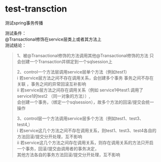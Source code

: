 # test-transction
测试spring事务传播    

测试条件：    
@Transactional修饰在service层类上或者其方法上    
测试结论： 
>
>1、被@Transactional修饰的方法调用其他@Transactional修饰的方法 只会创建一个Transaction并绑定到一个sqlsession上
>
>2、control一个方法层调用service层单个方法（例如test1）     
>    i   若service层方法之间不存在调用关系，会创建多个事务 事务之间不存在关联 ，事务之间的异常回滚互补影响   
>    ii  若service层方法之间存在调用关系（例如 service1中test1.调用了service1的test2 （同一对象的方法））,    
>    会创建一个事务，（绑定一个sqlsession），故多个方法的回滚/提交会统一操作   
>
>3、control层一个方法调用service层多个方法（例如test1、test3、test4,）   
>     i   若service这几个方法之间不存在调用关系，则test1、test3、test4各自的方法回滚/提交分开处理，互不影响   
>     ii  若service这几个方法之间存在调用关系，则存在调用关系的方法只开启一个事务，回滚/提交由调用者的事务决定，   
>     其他方法各自的事务方法回滚/提交分开处理，互不影响   
